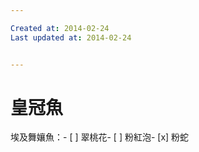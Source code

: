 ```yaml
---

Created at: 2014-02-24
Last updated at: 2014-02-24


---
```


# 皇冠魚


埃及舞孃魚：- [ ] 翠桃花- [ ] 粉紅泡- [x] 粉蛇

